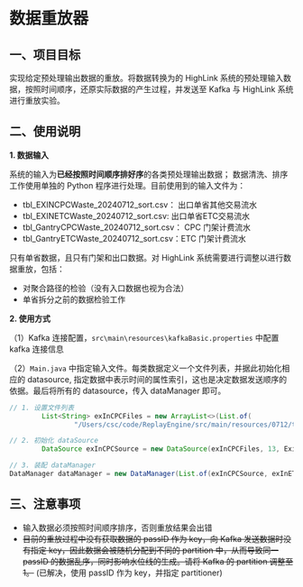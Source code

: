 # 数据重放器

## 一、项目目标
实现给定预处理输出数据的重放。将数据转换为的 HighLink 系统的预处理输入数据，按照时间顺序，还原实际数据的产生过程，并发送至 Kafka 与 HighLink 系统进行重放实验。

## 二、使用说明

**1. 数据输入**

系统的输入为**已经按照时间顺序排好序**的各类预处理输出数据； 数据清洗、排序工作使用单独的 Python 程序进行处理。目前使用到的输入文件为：
* tbl_EXINCPCWaste_20240712_sort.csv： 出口单省其他交易流水
* tbl_EXINETCWaste_20240712_sort.csv:  出口单省ETC交易流水
* tbl_GantryCPCWaste_20240712_sort.csv： CPC 门架计费流水
* tbl_GantryETCWaste_20240712_sort.csv：ETC 门架计费流水


只有单省数据，且只有门架和出口数据。对 HighLink 系统需要进行调整以进行数据重放，包括：
* 对聚合路径的检验（没有入口数据也视为合法）
* 单省拆分之前的数据检验工作


**2. 使用方式**

（1）Kafka 连接配置，`src\main\resources\kafkaBasic.properties` 中配置 kafka 连接信息

（2）`Main.java` 中指定输入文件。每类数据定义一个文件列表，并据此初始化相应的 datasource, 指定数据中表示时间的属性索引，这也是决定数据发送顺序的依据。最后将所有的 datasource，传入 dataManager 即可。

```java
// 1. 设置文件列表
        List<String> exInCPCFiles = new ArrayList<>(List.of(
                "/Users/csc/code/ReplayEngine/src/main/resources/0712/tbl_EXINCPCWaste_20240712_sort.csv"));

// 2. 初始化 dataSource
        DataSource exInCPCSource = new DataSource(exInCPCFiles, 13, ExitLocalOtherTrans.class);

// 3. 装配 dataManager
DataManager dataManager = new DataManager(List.of(exInCPCSource, exInETCSource, gantryCPCSource, gantryETCSource), defaultSender);
```
## 三、注意事项
* 输入数据必须按照时间顺序排序，否则重放结果会出错
* ~~目前的重放过程中没有获取数据的 passID 作为 key，向 Kafka 发送数据时没有指定 key，因此数据会被随机分配到不同的 partition 中，从而导致同一 passID 的数据乱序，同时影响水位线的生成。请将 Kafka 的 partition 调整至 1。~~ (已解决，使用 passID 作为 key，并指定 partitioner)